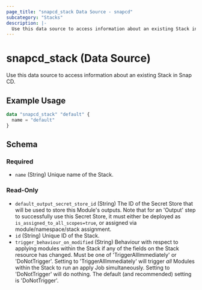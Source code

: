 ```yaml
---
page_title: "snapcd_stack Data Source - snapcd"
subcategory: "Stacks"
description: |-
  Use this data source to access information about an existing Stack in Snap CD.
---
```


# snapcd_stack (Data Source)

Use this data source to access information about an existing Stack in Snap CD.


## Example Usage

```terraform
data "snapcd_stack" "default" {
  name = "default"
}
```

<!-- schema generated by tfplugindocs -->
## Schema

### Required

- `name` (String) Unique name of the Stack.

### Read-Only

- `default_output_secret_store_id` (String) The ID of the Secret Store that will be used to store this Module's outputs. Note that for an 'Output' step to successfully use this Secret Store, it must either be deployed as `is_assigned_to_all_scopes=true`, or assigned via module/namespace/stack assignment.
- `id` (String) Unique ID of the Stack.
- `trigger_behaviour_on_modified` (String) Behaviour with respect to applying modules within the Stack if any of the fields on the Stack resource has changed. Must be one of 'TriggerAllImmediately' or 'DoNotTrigger'. Setting to 'TriggerAllImmediately' will trigger *all* Modules within the Stack to run an apply Job simultaneously. Setting to 'DoNotTrigger' will do nothing. The default (and recommended) setting is 'DoNotTrigger'.
